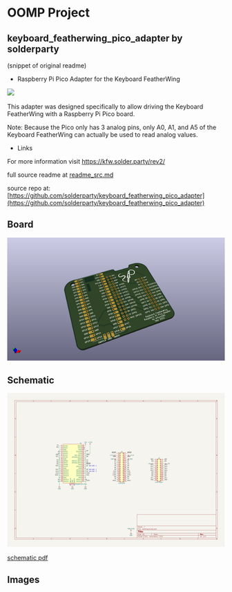 # OOMP Project  
## keyboard_featherwing_pico_adapter  by solderparty  
  
(snippet of original readme)  
  
- Raspberry Pi Pico Adapter for the Keyboard FeatherWing  
  
![](./img/pico_adapter.jpg)  
  
This adapter was designed specifically to allow driving the Keyboard FeatherWing with a Raspberry Pi Pico board.  
  
Note: Because the Pico only has 3 analog pins, only A0, A1, and A5 of the Keyboard FeatherWing can actually be used to read analog values.  
  
- Links  
  
For more information visit https://kfw.solder.party/rev2/  
  
  full source readme at [readme_src.md](readme_src.md)  
  
source repo at: [https://github.com/solderparty/keyboard_featherwing_pico_adapter](https://github.com/solderparty/keyboard_featherwing_pico_adapter)  
## Board  
  
[![working_3d.png](working_3d_600.png)](working_3d.png)  
## Schematic  
  
[![working_schematic.png](working_schematic_600.png)](working_schematic.png)  
  
[schematic pdf](working_schematic.pdf)  
## Images  
